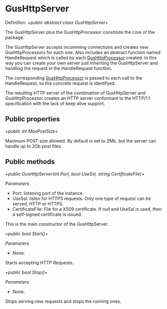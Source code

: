 # **GusHttpServer**

Definifion: _+public abstract class GusHttpServer+_

The GusHttpServer plus the GusHttpProcessor constitute the core of the package. 

The GusHttpServer accepts incomming connections and creates new GusHttpProcessors for each one. Also includes an abstract function named HandleRequest which is called by each [GusHttpProcessor](GusHttpProcessor.md) created. In this way you can create your own server just inheriting the GusHttpServer and handling the request in the HandleRequest function.

The corresponding [GusHttpProcessor](GusHttpProcessor.md) is passed to each call to the HandleRequest, so the concrete request is identifyed.

The resulting HTTP server of the combination of GusHttpServer and GusHttpProcessor creates an HTTP server conformant to the HTTP/1.1 specification with the lack of keep alive support.

## Public properties

_+public int MaxPostSize+_

Maximum POST size allowed. By default is set to 2Mb, but the server can handle up to 2Gb post files.

## Public methods

_+public GusHttpServer(int Port, bool UseSsl, string CertificateFile)+_

_Parameters_

* Port: listening port of the instance.
* UseSsl: listen for HTTPS requests. Only one type of request can be served, HTTP or HTTPS.
* CertificateFile: File for a X509 certificate. If null and UseSsl is used, then a self-signed certificate is issued.

This is the main constructor of the GusHttpServer.

_+public bool Start()+_

_Parameters_

* None.

Starts accepting HTTP Requests.

_+public bool Stop()+_

_Parameters_

* None.

Stops serving new requests and stops the running ones.

